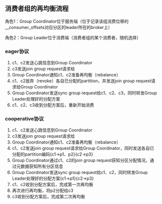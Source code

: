 ## **消费者组的再均衡流程**

角色1：Group Coordinator位于服务端（位于记录该组消费位移的__consumer_offsets对应分区的leader所在的broker上）

角色2：Group Leader位于消费端（消费者组的某个消费者，随机选择）

### eager协议

1. c1、c2发送心跳信息到Group Coordinator
2. c3发送join group request请求给
3. Group Coordinator通知c1、c2准备再均衡（rebalance）
4. c1、c2放弃（revoke）各自已分配的partition，并发送join group request请求给Group Coordinator
5. Group Coordinator发送sync group request给c1、c2、c3，同时转发Group Leader处理好的分配方案
6. c1、c2、c3收到分配方案后，重新开始消费

### cooperative协议

1. c1、c2发送心跳信息到Group Coordinator
2. c3发送join group request请求给
3. Group Coordinator通知c1、c2准备再均衡（rebalance）
4. c1、c2发送join group request请求给Group Coordinator，同时发送各自已分配的partition编码{c1->p1、p2}{c2->p3}
5. Group Coordinator通过c1、c2的join group request获知分区分配情况，通过元数据获知所有分区信息
6. Group Coordinator发送sync group request给c1、c2，同时转发Group Leader处理好的分配方案{c1->p1}{c2->p3}
7. c1、c2收到分配方案后，完成第一次再均衡
8. 再次进行再均衡，将p2分配给c3
9. c3收到分配方案后，完成第二次再均衡
